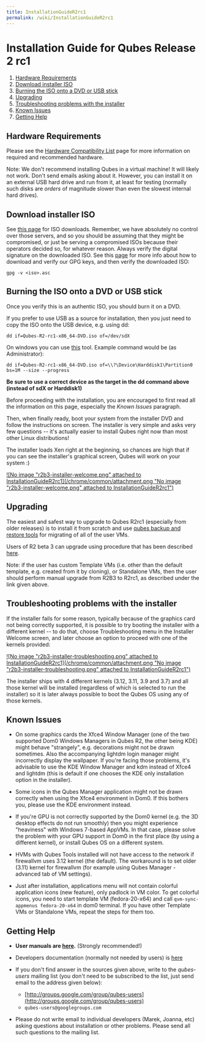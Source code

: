 ```yaml
---
title: InstallationGuideR2rc1
permalink: /wiki/InstallationGuideR2rc1
---
```


Installation Guide for Qubes Release 2 rc1
==========================================

1.  [Hardware Requirements](#HardwareRequirements)
2.  [Download installer ISO](#DownloadinstallerISO)
3.  [Burning the ISO onto a DVD or USB stick](#BurningtheISOontoaDVDorUSBstick)
4.  [Upgrading](#Upgrading)
5.  [Troubleshooting problems with the installer](#Troubleshootingproblemswiththeinstaller)
6.  [Known Issues](#KnownIssues)
7.  [Getting Help](#GettingHelp)

Hardware Requirements
---------------------

Please see the [Hardware Compatibility List](/wiki/HCL) page for more information on required and recommended hardware.

Note: We don't recommend installing Qubes in a virtual machine! It will likely not work. Don't send emails asking about it. However, you can install it on an external USB hard drive and run from it, at least for testing (normally such disks are *orders* of magnitude slower than even the slowest internal hard drives).

Download installer ISO
----------------------

See [this page](/wiki/QubesDownloads) for ISO downloads. Remember, we have absolutely no control over those servers, and so you should be assuming that they might be compromised, or just be serving a compromised ISOs because their operators decided so, for whatever reason. Always verify the digital signature on the downloaded ISO. See this [page](/wiki/VerifyingSignatures) for more info about how to download and verify our GPG keys, and then verify the downloaded ISO:

``` {.wiki}
gpg -v <iso>.asc
```

Burning the ISO onto a DVD or USB stick
---------------------------------------

Once you verify this is an authentic ISO, you should burn it on a DVD.

If you prefer to use USB as a source for installation, then you just need to copy the ISO onto the USB device, e.g. using dd:

``` {.wiki}
dd if=Qubes-R2-rc1-x86_64-DVD.iso of=/dev/sdX
```

On windows you can use [​this](http://www.chrysocome.net/dd) tool. Example command would be (as Administrator):

``` {.wiki}
dd if=Qubes-R2-rc1-x86_64-DVD.iso of=\\?\Device\Harddisk1\Partition0 bs=1M --size --progress
```

**Be sure to use a correct device as the target in the dd command above (instead of sdX or Harddisk1)**

Before proceeding with the installation, you are encouraged to first read all the information on this page, especially the *Known Issues* paragraph.

Then, when finally ready, boot your system from the installer DVD and follow the instructions on screen. The installer is very simple and asks very few questions -- it's actually easier to install Qubes right now than most other Linux distributions!

The installer loads Xen right at the beginning, so chances are high that if you can see the installer's graphical screen, Qubes will work on your system :)

[![No image "r2b3-installer-welcome.png" attached to InstallationGuideR2rc1](/chrome/common/attachment.png "No image "r2b3-installer-welcome.png" attached to InstallationGuideR2rc1")](/attachment/wiki/InstallationGuideR2rc1/r2b3-installer-welcome.png)

Upgrading
---------

The easiest and safest way to upgrade to Qubes R2rc1 (especially from older releases) is to install it from scratch and use [qubes backup and restore tools](/wiki/BackupRestore) for migrating of all of the user VMs.

Users of R2 beta 3 can upgrade using procedure that has been described [here](/wiki/UpgradeToR2rc1).

Note: if the user has custom Template VMs (i.e. other than the default template, e.g. created from it by cloning), or Standalone VMs, then the user should perform manual upgrade from R2B3 to R2rc1, as described under the link given above.

Troubleshooting problems with the installer
-------------------------------------------

If the installer fails for some reason, typically because of the graphics card not being correctly supported, it is possible to try booting the installer with a different kernel -- to do that, choose Troubleshooting menu in the Installer Welcome screen, and later choose an option to proceed with one of the kernels provided:

[![No image "r2b3-installer-troubleshooting.png" attached to InstallationGuideR2rc1](/chrome/common/attachment.png "No image "r2b3-installer-troubleshooting.png" attached to InstallationGuideR2rc1")](/attachment/wiki/InstallationGuideR2rc1/r2b3-installer-troubleshooting.png)

The installer ships with 4 different kernels (3.12, 3.11, 3.9 and 3.7) and all those kernel will be installed (regardless of which is selected to run the installer) so it is later always possible to boot the Qubes OS using any of those kernels.

Known Issues
------------

-   On some graphics cards the Xfce4 Window Manager (one of the two supported Dom0 Windows Managers in Qubes R2, the other being KDE) might behave "strangely", e.g. decorations might not be drawn sometimes. Also the accompanying lightdm login manager might incorrectly display the wallpaper. If you're facing those problems, it's advisable to use the KDE Window Manager and kdm instead of Xfce4 and lightdm (this is default if one chooses the KDE only installation option in the installer).

-   Some icons in the Qubes Manager application might not be drawn correctly when using the Xfce4 environment in Dom0. If this bothers you, please use the KDE environment instead.

-   If you're GPU is not correctly supported by the Dom0 kernel (e.g. the 3D desktop effects do not run smoothly) then you might experience "heaviness" with Windows 7-based AppVMs. In that case, please solve the problem with your GPU support in Dom0 in the first place (by using a different kernel), or install Qubes OS on a different system.

-   HVMs with Qubes Tools installed will not have access to the network if firewallvm uses 3.12 kernel (the default). The workaround is to set older (3.11) kernel for firewallvm (for example using Qubes Manager - advanced tab of VM settings).

-   Just after installation, applications menu will not contain colorful application icons (new feature), only padlock in VM color. To get colorful icons, you need to start template VM (fedora-20-x64) and call `qvm-sync-appmenus fedora-20-x64` in dom0 terminal. If you have other Template VMs or Standalone VMs, repeat the steps for them too.

Getting Help
------------

-   **User manuals are [here](/wiki/UserDoc).** (Strongly recommended!)

-   Developers documentation (normally not needed by users) is [here](/wiki/SystemDoc)

-   If you don't find answer in the sources given above, write to the *qubes-users* mailing list (you don't need to be subscribed to the list, just send email to the address given below):
    -   [​http://groups.google.com/group/qubes-users](http://groups.google.com/group/qubes-users)
    -   `qubes-users@googlegroups.com`

-   Please do not write email to individual developers (Marek, Joanna, etc) asking questions about installation or other problems. Please send all such questions to the mailing list.

